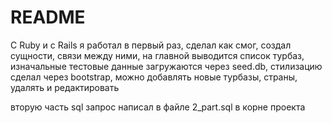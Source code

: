 # README

С Ruby и с Rails я работал в первый раз, сделал как смог, создал сущности, связи между ними, на главной выводится список турбаз, изначальные тестовые данные загружаются через seed.db, стилизацию сделал через bootstrap, можно добавлять новые турбазы, страны, удалять и редактировать

вторую часть sql запрос написал в файле 2_part.sql в корне проекта



